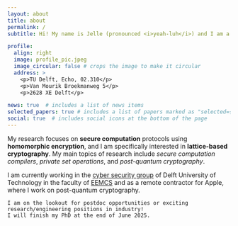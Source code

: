 ```yaml
---
layout: about
title: about
permalink: /
subtitle: Hi! My name is Jelle (pronounced <i>yeah-luh</i>) and I am a PhD student at <a href='https://www.tudelft.nl/ewi/over-de-faculteit/afdelingen/intelligent-systems/cybersecurity/computational-privacy/people/jelle-vos'>Delft University of Technology</a>.

profile:
  align: right
  image: profile_pic.jpeg
  image_circular: false # crops the image to make it circular
  address: >
    <p>TU Delft, Echo, 02.310</p>
    <p>Van Mourik Broekmanweg 5</p>
    <p>2628 XE Delft</p>

news: true  # includes a list of news items
selected_papers: true # includes a list of papers marked as "selected={true}"
social: true  # includes social icons at the bottom of the page
---
```


My research focuses on **secure computation** protocols using **homomorphic encryption**, and I am specifically interested in **lattice-based cryptography**. My main topics of research include *secure computation compilers*, *private set operations*, and *post-quantum cryptography*.

I am currently working in the [cyber security group](https://www.tudelft.nl/cybersecurity/) of Delft University of Technology in the faculty of [EEMCS](https://www.tudelft.nl/en/eemcs/) and as a remote contractor for Apple, where I work on post-quantum cryptography.

```
I am on the lookout for postdoc opportunities or exciting research/engineering positions in industry!
I will finish my PhD at the end of June 2025.
```
